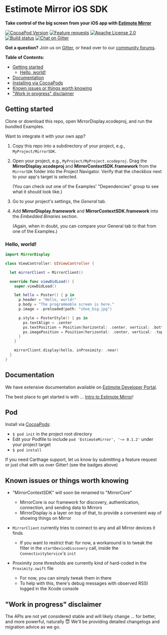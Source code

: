 # Estimote Mirror iOS SDK

**Take control of the big screen from your iOS app with [Estimote Mirror][]**

[Estimote Mirror]: http://blog.estimote.com/post/150398268230/launching-estimote-mirror-the-worlds-first

[![CocoaPod Version](https://cocoapod-badges.herokuapp.com/v/EstimoteMirror/badge.png)](http://cocoapods.org/pods/estimotemirror)
[![Feature requests](https://img.shields.io/badge/feature%20request-canny.io-blue.svg)](https://estimote.canny.io/mirror-display)
[![Apache License 2.0](https://img.shields.io/badge/license-Apache%202.0-blue.svg)](https://tldrlegal.com/license/apache-license-2.0-(apache-2.0))
[![Build status](https://www.bitrise.io/app/c4fe0dd6bb4bca8f/status.svg?token=dty-BSZ34Wt5rRnmzgK43g&branch=master)]()
[![Chat on Gitter](https://img.shields.io/gitter/room/nwjs/nw.js.svg)](https://gitter.im/EstimoteMirror/Mirror-SDK-iOS)

**Got a question?** Join us on [Gitter][], or head over to our [community forums][].

[Gitter]: https://gitter.im/EstimoteMirror
[community forums]: https://forums.estimote.com

**Table of Contents:**

* [Getting started](#getting-started)
   + [Hello, world!](#hello-world)
* [Documentation](#documentation)
* [Installing via CocoaPods](#pod)
* [Known issues or things worth knowing](#known-issues-or-things-worth-knowing)
* ["Work in progress" disclaimer](#work-in-progress-disclaimer)

## Getting started

Clone or download this repo, open MirrorDisplay.xcodeproj, and run the bundled Examples.

Want to integrate it with your own app?

1. Copy this repo into a subdirectory of your project, e.g., `MyProject/MirrorSDK`.

2. Open your project, e.g., `MyProject/MyProject.xcodeproj`. Drag the **MirrorDisplay.xcodeproj** and **MirrorContextSDK.framework** from the `MirrorSDK` folder into the Project Navigator. Verify that the checkbox next to your app's target is selected.

   (You can check out one of the Examples' "Dependencies" group to see what it should look like.)

3. Go to your project's settings, the *General* tab.

4. Add **MirrorDisplay.framework** and **MirrorContextSDK.framework** into the *Embedded Binaries* section.

   (Again, when in doubt, you can compare your General tab to that from one of the Examples.)

### Hello, world!

```swift
import MirrorDisplay

class ViewController: UIViewController {

  let mirrorClient = MirrorClient()

  override func viewDidLoad() {
    super.viewDidLoad()

    let hello = Poster() { p in
      p.header = "Hello, world!"
      p.body = "The programmable screen is here."
      p.image = .preloaded(path: "shoe_big.jpg")

      p.style = PosterStyle() { ps in
        ps.textAlign = .center
        ps.textPosition = Position(horizontal: .center, vertical: .bottom(offset: 80))
        ps.imagePosition = Position(horizontal: .center, vertical: .top(offset: 80))
      }
    }

    mirrorClient.display(hello, inProximity: .near)
  }
}
```

## Documentation

We have extensive documentation available on [Estimote Developer Portal](http://developer.estimote.com).

The best place to get started is with … [Intro to Estimote Mirror](http://developer.estimote.com/mirror/)!

## Pod

Install via [CocoaPods](https://cocoapods.org/):
- `$ pod init` in the project root directory
- Edit your Podfile to include `pod 'EstimoteMirror', '~> 0.1.2'` under your project target
- `$ pod install`

If you need Carthage support, let us know by submitting a feature request or just chat with us over Gitter! (see the badges above)

## Known issues or things worth knowing

- "MirrorContextSDK" will soon be renamed to "MirrorCore"
  - MirrorCore is our framework for discovery, authentication, connection, and sending data to Mirrors
  - MirrorDisplay is a layer on top of that, to provide a convenient way of showing things on Mirror

- `MirrorClient` currently tries to connect to any and all Mirror devices it finds
  - If you want to restrict that: for now, a workaround is to tweak the filter in the `startDeviceDiscovery` call, inside the `ConnectivityService`'s `init`

- Proximity zone thresholds are currently kind of hard-coded in the `Proximity.swift` file
  - For now, you can simply tweak them in there
  - To help with this, there's debug messages with observed RSSI logged in the Xcode console

## "Work in progress" disclaimer

The APIs are not yet considered stable and will likely change … for better, and more powerful, naturally 😇 We'll be providing detailed changelogs and migration advice as we go.

